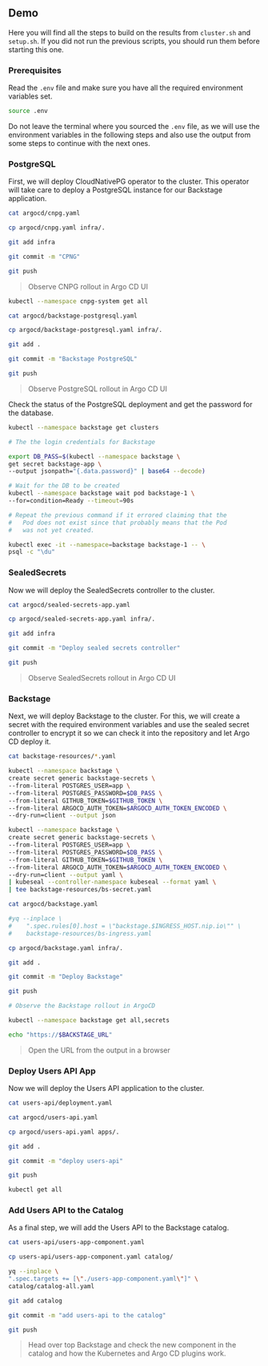 ## Demo

Here you will find all the steps to build on the results from `cluster.sh` and `setup.sh`. If you did not run the
previous scripts, you should run them before starting this one.

### Prerequisites

Read the `.env` file and make sure you have all the required environment variables set.

```bash
source .env
```

Do not leave the terminal where you sourced the `.env` file, as we will use the environment variables in the following
steps and also use the output from some steps to continue with the next ones.

### PostgreSQL

First, we will deploy CloudNativePG operator to the cluster. This operator will take care to deploy a PostgreSQL
instance for our Backstage application.

```bash
cat argocd/cnpg.yaml

cp argocd/cnpg.yaml infra/.

git add infra

git commit -m "CPNG"

git push
```

> Observe CNPG rollout in Argo CD UI

```bash
kubectl --namespace cnpg-system get all

cat argocd/backstage-postgresql.yaml

cp argocd/backstage-postgresql.yaml infra/.

git add .

git commit -m "Backstage PostgreSQL"

git push
```

> Observe PostgreSQL rollout in Argo CD UI

Check the status of the PostgreSQL deployment and get the password for the database.

```bash
kubectl --namespace backstage get clusters

# The the login credentials for Backstage

export DB_PASS=$(kubectl --namespace backstage \
get secret backstage-app \
--output jsonpath="{.data.password}" | base64 --decode)

# Wait for the DB to be created
kubectl --namespace backstage wait pod backstage-1 \
--for=condition=Ready --timeout=90s

# Repeat the previous command if it errored claiming that the
#   Pod does not exist since that probably means that the Pod
#   was not yet created.

kubectl exec -it --namespace=backstage backstage-1 -- \
psql -c "\du"
```

### SealedSecrets

Now we will deploy the SealedSecrets controller to the cluster.

```bash
cat argocd/sealed-secrets-app.yaml

cp argocd/sealed-secrets-app.yaml infra/.

git add infra

git commit -m "Deploy sealed secrets controller"

git push
```

> Observe SealedSecrets rollout in Argo CD UI

### Backstage

Next, we will deploy Backstage to the cluster. For this, we will create a secret with the required environment variables
and use the sealed secret controller to encrypt it so we can check it into the repository and let Argo CD deploy it.

```bash
cat backstage-resources/*.yaml

kubectl --namespace backstage \
create secret generic backstage-secrets \
--from-literal POSTGRES_USER=app \
--from-literal POSTGRES_PASSWORD=$DB_PASS \
--from-literal GITHUB_TOKEN=$GITHUB_TOKEN \
--from-literal ARGOCD_AUTH_TOKEN=$ARGOCD_AUTH_TOKEN_ENCODED \
--dry-run=client --output json

kubectl --namespace backstage \
create secret generic backstage-secrets \
--from-literal POSTGRES_USER=app \
--from-literal POSTGRES_PASSWORD=$DB_PASS \
--from-literal GITHUB_TOKEN=$GITHUB_TOKEN \
--from-literal ARGOCD_AUTH_TOKEN=$ARGOCD_AUTH_TOKEN_ENCODED \
--dry-run=client --output yaml \
| kubeseal --controller-namespace kubeseal --format yaml \
| tee backstage-resources/bs-secret.yaml

cat argocd/backstage.yaml

#yq --inplace \
#    ".spec.rules[0].host = \"backstage.$INGRESS_HOST.nip.io\"" \
#    backstage-resources/bs-ingress.yaml

cp argocd/backstage.yaml infra/.

git add .

git commit -m "Deploy Backstage"

git push

# Observe the Backstage rollout in ArgoCD

kubectl --namespace backstage get all,secrets

echo "https://$BACKSTAGE_URL"
```

> Open the URL from the output in a browser

### Deploy Users API App

Now we will deploy the Users API application to the cluster.

```bash
cat users-api/deployment.yaml

cat argocd/users-api.yaml

cp argocd/users-api.yaml apps/.

git add .

git commit -m "deploy users-api"

git push

kubectl get all
```

### Add Users API to the Catalog

As a final step, we will add the Users API to the Backstage catalog.

```bash
cat users-api/users-app-component.yaml

cp users-api/users-app-component.yaml catalog/

yq --inplace \
".spec.targets += [\"./users-app-component.yaml\"]" \
catalog/catalog-all.yaml

git add catalog

git commit -m "add users-api to the catalog"

git push
```

> Head over top Backstage and check the new component in the catalog and how the Kubernetes and Argo CD plugins work.
